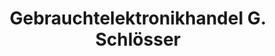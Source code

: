 ---
title: "Gebrauchtelektronikhandel G. Schlösser"
url: /goettingen/gebrauchtelektronikhandel-g-schloesser/
shop: Elektronik
---